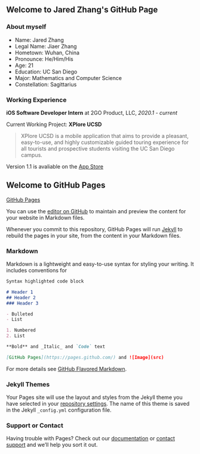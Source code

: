 ## Welcome to Jared Zhang's GitHub Page

### About myself
- Name: Jared Zhang
- Legal Name: Jiaer Zhang
- Hometown: Wuhan, China
- Pronounce: He/Him/His
- Age: 21
- Education: UC San Diego
- Major: Mathematics and Computer Science
- Constellation: Sagittarius

### Working Experience

**iOS Software Developer Intern** at 2GO Product, LLC, *2020.1 - current*

Current Working Project: **XPlore UCSD**

> XPlore UCSD is a mobile application that aims to provide a pleasant, easy-to-use, and highly customizable guided touring experience for all tourists and prospective students visiting the UC San Diego campus.

Version 1.1 is avaliable on the [App Store](https://apps.apple.com/us/app/xplore-ucsd/id1534251313)














## Welcome to GitHub Pages

[GitHub Pages](https://pages.github.com/)

You can use the [editor on GitHub](https://github.com/SOLar23333/SOLar23333.github.io/edit/main/index.md) to maintain and preview the content for your website in Markdown files.

Whenever you commit to this repository, GitHub Pages will run [Jekyll](https://jekyllrb.com/) to rebuild the pages in your site, from the content in your Markdown files.

### Markdown

Markdown is a lightweight and easy-to-use syntax for styling your writing. It includes conventions for

```markdown
Syntax highlighted code block

# Header 1
## Header 2
### Header 3

- Bulleted
- List

1. Numbered
2. List

**Bold** and _Italic_ and `Code` text

[GitHub Pages](https://pages.github.com/) and ![Image](src)
```

For more details see [GitHub Flavored Markdown](https://guides.github.com/features/mastering-markdown/).

### Jekyll Themes

Your Pages site will use the layout and styles from the Jekyll theme you have selected in your [repository settings](https://github.com/SOLar23333/SOLar23333.github.io/settings). The name of this theme is saved in the Jekyll `_config.yml` configuration file.

### Support or Contact

Having trouble with Pages? Check out our [documentation](https://docs.github.com/categories/github-pages-basics/) or [contact support](https://github.com/contact) and we’ll help you sort it out.
